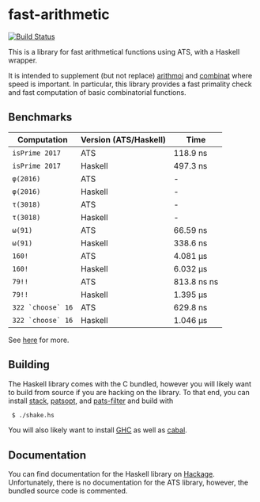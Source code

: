 # fast-arithmetic

[![Build Status](https://travis-ci.org/vmchale/fast-arithmetic.svg?branch=master)](https://travis-ci.org/vmchale/fast-arithmetic)

This is a library for fast arithmetical functions using ATS, with a Haskell
wrapper.

It is intended to supplement (but not replace)
[arithmoi](https://hackage.haskell.org/package/arithmoi) and
[combinat](https://hackage.haskell.org/package/combinat) where speed is
important. In particular, this library provides a fast primality check and fast
computation of basic combinatorial functions.

## Benchmarks

| Computation | Version (ATS/Haskell) | Time |
| ----------- | --------------------- | ---- |
| `isPrime 2017` | ATS | 118.9 ns |
| `isPrime 2017` | Haskell | 497.3 ns |
| `φ(2016)` | ATS | - |
| `φ(2016)` | Haskell | - |
| `τ(3018)` | ATS | - |
| `τ(3018)` | Haskell | - |
| `ω(91)` | ATS | 66.59 ns |
| `ω(91)` | Haskell | 338.6 ns |
| `160!` | ATS | 4.081 μs |
| `160!` | Haskell | 6.032 μs |
| `79!!` | ATS | 813.8 ns ns |
| `79!!` | Haskell | 1.395 μs |
| ``322 `choose` 16`` | ATS | 629.8 ns |
| ``322 `choose` 16`` | Haskell | 1.046 μs |

See [here](https://vmchale.github.io/fast-arithmetic/arithmetic-bench.html) for
more.

## Building

The Haskell library comes with the C bundled, however you will likely want to build from
source if you are hacking on the library. To that end, you can install
[stack](http://haskellstack.org/), [patsopt](http://www.ats-lang.org/Downloads.html), and
[pats-filter](https://github.com/Hibou57/PostiATS-Utilities) and build with

```bash
 $ ./shake.hs
```

You will also likely want to install
[GHC](https://www.haskell.org/ghc/download.html) as well as
[cabal](https://www.haskell.org/cabal/).

## Documentation

You can find documentation for the Haskell library on 
[Hackage](https://hackage.haskell.org/package/fast-arithmetic/).
Unfortunately, there is no documentation for the ATS library, however,
the bundled source code is commented.
